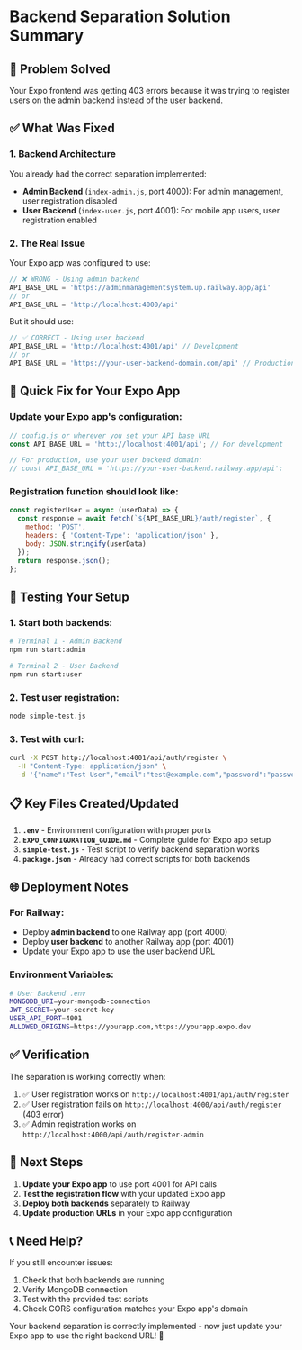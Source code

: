 # Backend Separation Solution Summary

## 🎯 Problem Solved
Your Expo frontend was getting 403 errors because it was trying to register users on the admin backend instead of the user backend.

## ✅ What Was Fixed

### 1. Backend Architecture
You already had the correct separation implemented:
- **Admin Backend** (`index-admin.js`, port 4000): For admin management, user registration disabled
- **User Backend** (`index-user.js`, port 4001): For mobile app users, user registration enabled

### 2. The Real Issue
Your Expo app was configured to use:
```javascript
// ❌ WRONG - Using admin backend
API_BASE_URL = 'https://adminmanagementsystem.up.railway.app/api'
// or 
API_BASE_URL = 'http://localhost:4000/api'
```

But it should use:
```javascript
// ✅ CORRECT - Using user backend  
API_BASE_URL = 'http://localhost:4001/api' // Development
// or
API_BASE_URL = 'https://your-user-backend-domain.com/api' // Production
```

## 🚀 Quick Fix for Your Expo App

### Update your Expo app's configuration:
```javascript
// config.js or wherever you set your API base URL
const API_BASE_URL = 'http://localhost:4001/api'; // For development

// For production, use your user backend domain:
// const API_BASE_URL = 'https://your-user-backend.railway.app/api';
```

### Registration function should look like:
```javascript
const registerUser = async (userData) => {
  const response = await fetch(`${API_BASE_URL}/auth/register`, {
    method: 'POST',
    headers: { 'Content-Type': 'application/json' },
    body: JSON.stringify(userData)
  });
  return response.json();
};
```

## 🧪 Testing Your Setup

### 1. Start both backends:
```bash
# Terminal 1 - Admin Backend
npm run start:admin

# Terminal 2 - User Backend
npm run start:user
```

### 2. Test user registration:
```bash
node simple-test.js
```

### 3. Test with curl:
```bash
curl -X POST http://localhost:4001/api/auth/register \
  -H "Content-Type: application/json" \
  -d '{"name":"Test User","email":"test@example.com","password":"password123"}'
```

## 📋 Key Files Created/Updated

1. **`.env`** - Environment configuration with proper ports
2. **`EXPO_CONFIGURATION_GUIDE.md`** - Complete guide for Expo app setup
3. **`simple-test.js`** - Test script to verify backend separation works
4. **`package.json`** - Already had correct scripts for both backends

## 🌐 Deployment Notes

### For Railway:
- Deploy **admin backend** to one Railway app (port 4000)
- Deploy **user backend** to another Railway app (port 4001) 
- Update your Expo app to use the user backend URL

### Environment Variables:
```bash
# User Backend .env
MONGODB_URI=your-mongodb-connection
JWT_SECRET=your-secret-key
USER_API_PORT=4001
ALLOWED_ORIGINS=https://yourapp.com,https://yourapp.expo.dev
```

## ✅ Verification

The separation is working correctly when:
1. ✅ User registration works on `http://localhost:4001/api/auth/register`
2. ✅ User registration fails on `http://localhost:4000/api/auth/register` (403 error)
3. ✅ Admin registration works on `http://localhost:4000/api/auth/register-admin`

## 🎯 Next Steps

1. **Update your Expo app** to use port 4001 for API calls
2. **Test the registration flow** with your updated Expo app
3. **Deploy both backends** separately to Railway
4. **Update production URLs** in your Expo app configuration

## 📞 Need Help?

If you still encounter issues:
1. Check that both backends are running
2. Verify MongoDB connection
3. Test with the provided test scripts
4. Check CORS configuration matches your Expo app's domain

Your backend separation is correctly implemented - now just update your Expo app to use the right backend URL! 🚀
